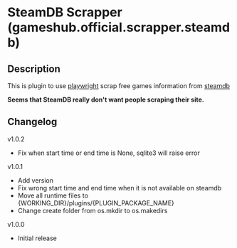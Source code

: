 # SteamDB Scrapper (gameshub.official.scrapper.steamdb)

## Description
This is plugin to use [playwright](https://playwright.dev/python/docs/intro) scrap free games information from [steamdb](https://steamdb.info/upcoming/free/)

**Seems that SteamDB really don't want people scraping their site.**

## Changelog
v1.0.2
- Fix when start time or end time is None, sqlite3 will raise error

v1.0.1
- Add version
- Fix wrong start time and end time when it is not available on steamdb
- Move all runtime files to {WORKING_DIR}/plugins/{PLUGIN_PACKAGE_NAME}
- Change create folder from os.mkdir to os.makedirs

v1.0.0
- Initial release
